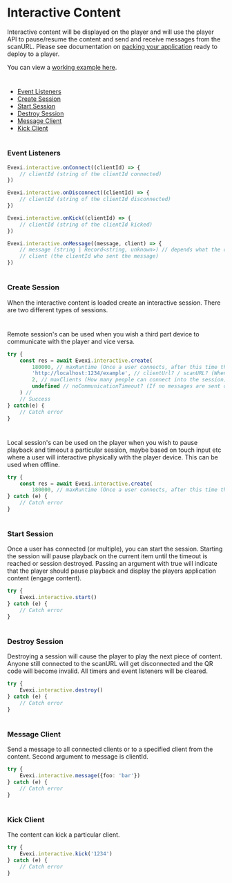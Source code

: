 # Interactive Content
Interactive content will be displayed on the player and will use the player API to pause/resume the content and send and receive messages from the scanURL. Please see documentation on [packing your application](./../../../README.md#packaging) ready to deploy to a player.

You can view a [working example here](./src).

#

* [Event Listeners](#event-listeners)
* [Create Session](#create-session)
* [Start Session](#start-session)
* [Destroy Session](#destroy-session)
* [Message Client](#message-client)
* [Kick Client](#kick-client)

#

### Event Listeners
````typescript
Evexi.interactive.onConnect((clientId) => {
    // clientId (string of the clientId connected)
})

Evexi.interactive.onDisconnect((clientId) => {
    // clientId (string of the clientId disconnected)
})

Evexi.interactive.onKick((clientId) => {
    // clientId (string of the clientId kicked)
})

Evexi.interactive.onMessage((message, client) => {
    // message (string | Record<string, unknown>) // depends what the client sends
    // client (the clientId who sent the message)
})
````

#

### Create Session
When the interactive content is loaded create an interactive session. There are two different types of sessions.

#

Remote session's can be used when you wish a third part device to communicate with the player and vice versa.
````typescript
try {
    const res = await Evexi.interactive.create(
        180000, // maxRuntime (Once a user connects, after this time the content will timeout regardless of any noCommunicationTimeout set) (Once this timeout is reached the player will destroy the item and player will play the next asset)
        'http://localhost:1234/example', // clientUrl? / scanURL? (When user scans QR code this is the URL they will be taken too)
        2, // maxClients (How many people can connect into the session)
        undefined // noCommunicationTimeout? (If no messages are sent or received after how long time timeout the session) (When reached the player will destroy the item and player will play the next asset)
    ) //
    // Success
} catch(e) {
    // Catch error
}
````

#

Local session's can be used on the player when you wish to pause playback and timeout a particular session, maybe based on touch input etc where a user will interactive physically with the player device. This can be used when offline.
````typescript
try {
    const res = await Evexi.interactive.create(
        180000, // maxRuntime (Once a user connects, after this time the content will timeout) (Once this timeout is reached the player will destroy the item and player will play the next asset)
} catch (e) {
    // Catch error
}
````

#

### Start Session
Once a user has connected (or multiple), you can start the session. Starting the session will pause playback on the current item until the timeout is reached or session destroyed. Passing an argument with true
will indicate that the player should pause playback and display the players application content (engage content).
````typescript
try {
    Evexi.interactive.start()
} catch (e) {
    // Catch error
}
````

#

### Destroy Session
Destroying a session will cause the player to play the next piece of content. Anyone still connected to the scanURL will get disconnected and the QR code will become invalid. All timers and event listeners will be cleared.
````typescript
try {
    Evexi.interactive.destroy()
} catch (e) {
    // Catch error
}
````

#

### Message Client
Send a message to all connected clients or to a specified client from the content. Second argument to message is clientId.
````typescript
try {
    Evexi.interactive.message({foo: 'bar'})
} catch (e) {
    // Catch error
}
````

#

### Kick Client
The content can kick a particular client.
````typescript
try {
    Evexi.interactive.kick('1234')
} catch (e) {
    // Catch error
}
````
